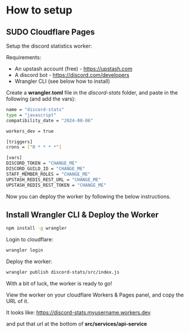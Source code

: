 # How to setup

## SUDO Cloudflare Pages

Setup the discord statistics worker:

Requirements:

- An upstash account (free) - https://upstash.com
- A discord bot - https://discord.com/developers
- Wrangler CLI (see below how to install)

Create a **wrangler.toml** file in the _discord-stats_ folder,
and paste in the following (and add the vars):

```bash
name = "discord-stats"
type = "javascript"
compatibility_date = "2024-08-06"

workers_dev = true

[triggers]
crons = ["0 * * * *"]

[vars]
DISCORD_TOKEN = "CHANGE_ME"
DISCORD_GUILD_ID = "CHANGE_ME"
STAFF_MEMBER_ROLES = "CHANGE_ME"
UPSTASH_REDIS_REST_URL = "CHANGE_ME"
UPSTASH_REDIS_REST_TOKEN = "CHANGE_ME"
```

Now you can deploy the worker by following the below instructions.

## Install Wrangler CLI & Deploy the Worker

```bash
npm install -g wrangler
```

Login to cloudflare:

```bash
wrangler login
```

Deploy the worker:

```bash
wrangler publish discord-stats/src/index.js
```

With a bit of luck, the worker is ready to go!

View the worker on your cloudflare Workers & Pages panel, and copy the URL of it.

It looks like: https://discord-stats.myusername.workers.dev

and put that url at the bottom of **src/services/api-service**
